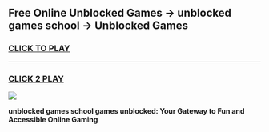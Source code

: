 
## Free Online Unblocked Games → unblocked games school → Unblocked Games
<h3>
<a href="https://premium.freeplayer.one?title=unblocked_games_school&ref=21F">CLICK TO PLAY</a></h3>
<hr>

<h3>
<a href="https://premium.freeplayer.one?title=unblocked_games_school&ref=21F">CLICK 2 PLAY</a>
  
</h3>

<a href="https://premium.freeplayer.one?title=unblocked_games_school&ref=21F/"><img src="https://clearcache.store/games.png"></a>


**unblocked games school games unblocked: Your Gateway to Fun and Accessible Online Gaming**
